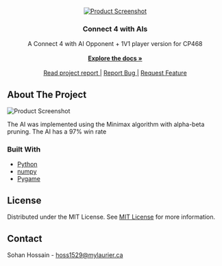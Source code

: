                          
<br/>
<div align="center">
<a href="https://github.com/swiftxo/starlite">
<img src="https://i.ibb.co/qCNh7qW/image.png" alt="Product Screenshot">

</a>
<h3 align="center">Connect 4 with AIs</h3>
<p align="center">
A Connect 4 with AI Opponent + 1V1 player version for CP468
<br/>
<br/>
<a href="https://github.com/swiftxo/connnect4/"><strong>Explore the docs »</strong></a>
<br/>
<br/>
<a href="https://docs.google.com/document/d/1KAc7ROaKKnNs_H2zh9ptnqEoegXBpoe-/edit?usp=sharing&ouid=100322105872472486004&rtpof=true&sd=true">Read project report |</a>  
<a href="https://github.com/swiftxo/futurebound/issues/new?labels=bug&template=bug-report---.md">Report Bug  |</a>
<a href="https://github.com/swiftxo/futurebound/issues/new?labels=enhancement&template=feature-request---.md">Request Feature</a>
</p>
</div>

 ## About The Project
<img src= "https://i.ibb.co/dKNZbwq/connect4.png" alt="Product Screenshot">

The AI was implemented using the Minimax algorithm with alpha-beta pruning. The AI has a 97% win rate
### Built With

- [Python](https://www.python.org/)
- [numpy](https://numpy.org/)
- [Pygame](https://pygame.org/)


 ## License

Distributed under the MIT License. See [MIT License](https://opensource.org/licenses/MIT) for more information.
 ## Contact

Sohan Hossain - hoss1529@mylaurier.ca


